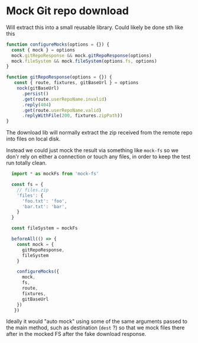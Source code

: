 # Mock Git repo download

Will extract this into a small reusable library.
Could likely be done sth like this

```js
function configureMocks(options = {}) {
  const { mock } = options
  mock.gitRepoResponse && mock.gitRepoResponse(options)
  mock.fileSystem && mock.fileSystem(options.fs, options)
}

function gitRepoResponse(options = {}) {
   const { route, fixtures, gitBaseUrl } = options
    nock(gitBaseUrl)
      .persist()
      .get(route.userRepoName.invalid)
      .reply(404)
      .get(route.userRepoName.valid)
      .replyWithFile(200, fixtures.zipPath))
}
```

The download lib will normally extract the zip received from the remote repo into files on local disk.

Instead we could just mock the result via something like `mock-fs` so we don'r rely on either a connection or touch any files, in order to keep the test run totally clean.

```js
  import * as mockFs from 'mock-fs'

  const fs = {
    // files.zip
    'files': {
      'foo.txt': 'foo',
      'bar.txt': 'bar',
    }
  }

  const fileSystem = mockFs

  beforeAll(() => {
    const mock = {
      gitRepoResponse,
      fileSystem
    }

    configureMocks({
      mock,
      fs,
      route,
      fixtures,
      gitBaseUrl
    })
   })
```

Ideally it would "auto mock" using some of the same arguments passed to the main method, such as destination (`dest` ?) so that we mock files there after in the mocked FS after the fake download response.
